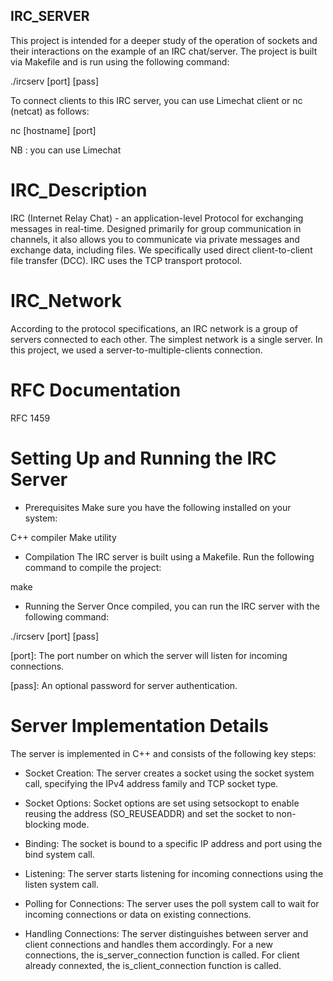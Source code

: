 
## IRC_SERVER
This project is intended for a deeper study of the operation of sockets and their interactions on the example of an IRC chat/server.
The project is built via Makefile and is run using the following command:

./ircserv [port] [pass]

To connect clients to this IRC server, you can use Limechat client or nc (netcat) as follows:

nc [hostname] [port]

NB : you can use Limechat 

# IRC_Description
IRC (Internet Relay Chat) - an application-level Protocol for exchanging messages in real-time.
Designed primarily for group communication in channels, it also allows you to communicate via private messages and exchange data, including files. We specifically used direct client-to-client file transfer (DCC).
IRC uses the TCP transport protocol.

# IRC_Network
According to the protocol specifications, an IRC network is a group of servers connected to each other. The simplest network is a single server. In this project, we used a server-to-multiple-clients connection.

# RFC Documentation
RFC 1459

# Setting Up and Running the IRC Server

- Prerequisites
Make sure you have the following installed on your system:

C++ compiler
Make utility

- Compilation
The IRC server is built using a Makefile. 
Run the following command to compile the project:

make

- Running the Server
Once compiled, you can run the IRC server with the following command:

./ircserv [port] [pass]

[port]: The port number on which the server will listen for incoming connections.

[pass]: An optional password for server authentication.

# Server Implementation Details
The server is implemented in C++ and consists of the following key steps:

- Socket Creation:
The server creates a socket using the socket system call, specifying the IPv4 address family and TCP socket type.

- Socket Options:
Socket options are set using setsockopt to enable reusing the address (SO_REUSEADDR) and set the socket to non-blocking mode.

- Binding:
The socket is bound to a specific IP address and port using the bind system call.

- Listening:
The server starts listening for incoming connections using the listen system call.

- Polling for Connections:
The server uses the poll system call to wait for incoming connections or data on existing connections.

- Handling Connections:
The server distinguishes between server and client connections and handles them accordingly.
For a new connections, the is_server_connection function is called.
For client already connexted, the is_client_connection function is called.
